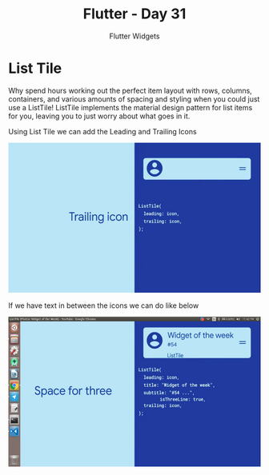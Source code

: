 <div align="center">
  <h1>Flutter - Day 31</h1>
  <p>Flutter Widgets</p>
</div>

# List Tile

Why spend hours working out the perfect item layout with rows, columns, containers, and various amounts of spacing and styling when you could just use a ListTile! ListTile implements the material design pattern for list items for you, leaving you to just worry about what goes in it.

Using List Tile we can add the Leading and Trailing Icons

<div align="center">
   <img src="../../assets/Day31/listtile.png" alt="flutter" height="300">
</div>

If we have text in between the icons we can do like below

<div align="center">
   <img src="../../assets/Day31/listtile2.png" alt="flutter" height="300">
</div>